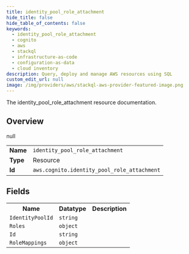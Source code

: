 ```yaml
---
title: identity_pool_role_attachment
hide_title: false
hide_table_of_contents: false
keywords:
  - identity_pool_role_attachment
  - cognito
  - aws
  - stackql
  - infrastructure-as-code
  - configuration-as-data
  - cloud inventory
description: Query, deploy and manage AWS resources using SQL
custom_edit_url: null
image: /img/providers/aws/stackql-aws-provider-featured-image.png
---
```

The identity_pool_role_attachment resource documentation.

## Overview
<table><tbody>
<tr><td><b>Name</b></td><td><code>identity_pool_role_attachment</code></td></tr>
<tr><td><b>Type</b></td><td>Resource</td></tr>
null
<tr><td><b>Id</b></td><td><code>aws.cognito.identity_pool_role_attachment</code></td></tr>
</tbody></table>

## Fields
<table><tbody>
<tr><th>Name</th><th>Datatype</th><th>Description</th></tr>
<tr><td><code>IdentityPoolId</code></td><td><code>string</code></td><td></td></tr><tr><td><code>Roles</code></td><td><code>object</code></td><td></td></tr><tr><td><code>Id</code></td><td><code>string</code></td><td></td></tr><tr><td><code>RoleMappings</code></td><td><code>object</code></td><td></td></tr>
</tbody></table>